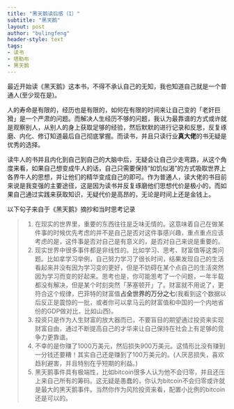 ```yaml
---
title: "黑天鹅读后感（1）"
subtitle: "黑天鹅"
layout: post
author: "bulingfeng"
header-style: text
tags:
- 读书
- 塔勒布
- 黑天鹅
---
```


最近开始读《黑天鹅》这本书，不得不承认自己的无知，我也知道自己就是一个普通人(至少现在是)。

人的寿命是有限的，经历也是有限的，如何在有限的时间来让自己变的「老奸巨猾」是一个严肃的问题。而解决人生经历不够的问题，我认为最靠谱的方式或许就是观察别人，从别人的身上获取足够的经验，然后默默的进行记录和反思，反复琢磨、内化、修订知道最后自己彻底掌握。而读书，并且只读行业**真大佬**的书无疑是优秀的选择。

读牛人的书并且内化到自己到自己的大脑中后，无疑会让自己少走弯路，从这个角度来看，如果自己想变成牛人的话，自己只需要保持“如饥似渴”的方式吸取世界上各界牛人的思想，并让他们的精华变成自己的即可。作为普通人，读大佬的书目前来说是我变强的主要途径，这是因为读书并反复琢磨他们思想代价是极小的，而如果自己通过实践来获取知识，无疑代价是高昂的，无论是时间上还是金钱上。

以下句子来自于《黑天鹅》摘抄和当时思考记录

> 1. 在现实的世界里，重要的东西往往是乏味无情的。这意味着自己在做某件事的时候优先考虑的并不是自己是否对这件事感兴趣，重点重点应该考虑的是，这件事是否对自己是有意义的，是否对自己来说是重要的。
> 2. 现实世界中很多事件都是非线性的。比如学习、思考、财富值等这类问题。比如拿学习举例，自己努力学习了很长时间，结果发现自己的生活看起来并没有因为学习变的更好，但是不妨碍在某个点自己的生活突然因为学习而变的好起来。思考也是，你可能思考了一个问题，一年半载都没有解决，但是某个时刻突然「茅塞顿开」了。财富就不用说了，更符合这个规律，巴菲特的财富值**占全世界的万分之七**(我看到这个数据以后反正是震惊的一批，或者你可以拿马云的财富值和中国的一个内地省份的GDP做对比，比如山西)。
> 3. 投资只是作为人生财富的放大器而已，不要盲目的期望通过投资来实现财富自由，通过不断提高自己的才华来让自己保持在社会上有足够的竞争力更靠谱。
> 4. 不幸的是你赚了1000万美元，然后损失900万美元。这情形比没有赚到一分钱还要糟！其实自己还是赚到了100万美元的。(人厌恶损失，喜欢趋利避害，并且特别在乎短期的利益。)
> 5. 黑天鹅事件具有极端性，比如bitcoin很多人认为他不会归零，并且还压上来自己所有的筹码。这无疑是愚蠢的，你认为bitcoin不会归零或许就是最大的黑天鹅事件。当然你作为风险投资来看，配置小比例的bitcoin还是可以的。